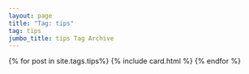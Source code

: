 ```yaml
---
layout: page
title: "Tag: tips"
tag: tips
jumbo_title: tips Tag Archive
---
```

<div class="row">
{% for post in site.tags.tips%}
{% include card.html %}
{% endfor %}
</div>